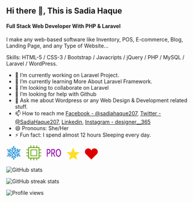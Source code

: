 ## Hi there 👋, This is Sadia Haque
#### Full Stack Web Developer With PHP & Laravel
I make any web-based software like Inventory, POS, E-commerce, Blog, Landing Page, and any Type of Website... 

Skills: HTML-5 / CSS-3 / Bootstrap / Javacripts / jQuery / PHP / MySQL / Laravel / WordPress.

- 🔭 I’m currently working on Laravel Project. 
- 🌱 I’m currently learning More About Laravel Framework. 
- 👯 I’m looking to collaborate on Laravel  
- 🤔 I’m looking for help with Github 
- 💬 Ask me about Wordpress or any Web Design & Development related stuff. 
- 📫 How to reach me [Facebook - @sadiahaque207](https://www.facebook.com/sadiahaque207/), [Twitter - @SadiaHaque207](https://twitter.com/SadiaHaque207), [Linkedin](https://www.linkedin.com/in/sadia-haque-5b59171b5/), [Instagram - designer__365](https://www.instagram.com/designer__365/)
- 😄 Pronouns: She/Her 
- ⚡ Fun fact: I spend almost 12 hours Sleeping every day. 


<!-- [<img src='https://cdn.jsdelivr.net/npm/simple-icons@3.0.1/icons/github.svg' alt='github' height='40'>](https://github.com/SadiaHaque207)  [<img src='https://cdn.jsdelivr.net/npm/simple-icons@3.0.1/icons/linkedin.svg' alt='linkedin' height='40'>](https://www.linkedin.com/in/sadia-haque-5b59171b5/)  [<img src='https://cdn.jsdelivr.net/npm/simple-icons@3.0.1/icons/facebook.svg' alt='facebook' height='40'>](https://www.facebook.com/sadiahaque207)  [<img src='https://cdn.jsdelivr.net/npm/simple-icons@3.0.1/icons/instagram.svg' alt='instagram' height='40'>](https://www.instagram.com/designer__365/)  [<img src='https://cdn.jsdelivr.net/npm/simple-icons@3.0.1/icons/twitter.svg' alt='twitter' height='40'>](https://twitter.com/SadiaHaque207)  [<img src='https://cdn.jsdelivr.net/npm/simple-icons@3.0.1/icons/stackoverflow.svg' alt='stackoverflow' height='40'>](https://stackoverflow.com/users/13918227)   -->

<a href='https://archiveprogram.github.com/'><img src='https://raw.githubusercontent.com/acervenky/animated-github-badges/master/assets/acbadge.gif' width='40' height='40'></a> <a href='https://docs.github.com/en/developers'><img src='https://raw.githubusercontent.com/acervenky/animated-github-badges/master/assets/devbadge.gif' width='40' height='40'></a> <a href='https://github.com/pricing'><img src='https://raw.githubusercontent.com/acervenky/animated-github-badges/master/assets/pro.gif' width='40' height='40'></a> <a href='https://stars.github.com/'><img src='https://raw.githubusercontent.com/acervenky/animated-github-badges/master/assets/starbadge.gif' width='35' height='35'></a> <a href='https://docs.github.com/en/github/supporting-the-open-source-community-with-github-sponsors'><img src='https://raw.githubusercontent.com/acervenky/animated-github-badges/master/assets/sponsorbadge.gif' width='35' height='35'></a> 

![GitHub stats](https://github-readme-stats.vercel.app/api?username=SadiaHaque207&show_icons=true)  

![GitHub streak stats](https://github-readme-streak-stats.herokuapp.com/?user=SadiaHaque207)  

![Profile views](https://gpvc.arturio.dev/SadiaHaque207)  

<!---
- 👋 Hi, I’m Sadia Haque.
- 👀 I’m interested in Programming.
- 🌱 I’m currently learning More About Laravel Framework.
- 💞️ I’m looking to collaborate on Web Development Project.
- 💬 Ask me about Wordpress or any Web Design & Development related stuff.
- 📫 How to reach me [Facebook - @sadiahaque207](https://www.facebook.com/sadiahaque207/), [Twitter - @SadiaHaque207](https://twitter.com/SadiaHaque207), [Linkedin](https://www.linkedin.com/in/sadia-haque-5b59171b5/), [Instagram - designer__365](https://www.instagram.com/designer__365/)
- 😄 Pronouns: She/Her
- ⚡ Fun fact: I spend almost 12 hours Sleeping every day.


SadiaHaque207/SadiaHaque207 is a ✨ special ✨ repository because its `README.md` (this file) appears on your GitHub profile.
You can click the Preview link to take a look at your changes.
--->

